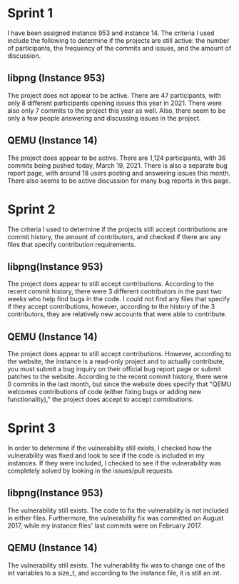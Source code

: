 # Sprint 1

I have been assigned instance 953 and instance 14. The criteria I used include the following to determine if the projects are still active: the number of participants, the frequency of the commits and issues, and the amount of discussion.

## libpng (Instance 953)
The project does not appear to be active. There are 47 participants, with only 8 different participants opening issues this year in 2021. There were also only 7 commits to the project this year as well. Also, there seem to be only a few people answering and discussing issues in the project.

## QEMU (Instance 14)
The project does appear to be active. There are 1,124 participants, with 36 commits being pushed today, March 19, 2021. There is also a separate bug report page, with around 18 users posting and answering issues this month. There also seems to be active discussion for many bug reports in this page.

# Sprint 2

The criteria I used to determine if the projects still accept contributions are commit history, the amount of contributors, and checked if there are any files that specify contribution requirements. 

## libpng(Instance 953)
The project does appear to still accept contributions. According to the recent commit history, there were 3 different contributors in the past two weeks who help find bugs in the code. I could not find any files that specify if they accept contributions, however, according to the history of the 3 contributors, they are relatively new accounts that were able to contribute.

## QEMU (Instance 14)
The project does appear to still accept contributions. However, according to the website, the instance is a read-only project and to actually contribute, you must submit a bug inquiry on their official bug report page or submit patches to the website. According to the recent commit history, there were 0 commits in the last month, but since the website does specify that "QEMU welcomes contributions of code (either fixing bugs or adding new functionality)," the project does accept to accept contributions.

# Sprint 3

In order to determine if the vulnerability still exists, I checked how the vulnerability was fixed and look to see if the code is included in my instances. If they were included, I checked to see if the vulnerability was completely solved by looking in the issues/pull requests.

## libpng(Instance 953)
The vulnerability still exists. The code to fix the vulnerability is not included in either files. Furthermore, the vulnerability fix was committed on August 2017, while my instance files' last commits were on February 2017. 

## QEMU (Instance 14)
The vulnerability still exists. The vulnerability fix was to change one of the int variables to a size_t, and according to the instance file, it is still an int. 
